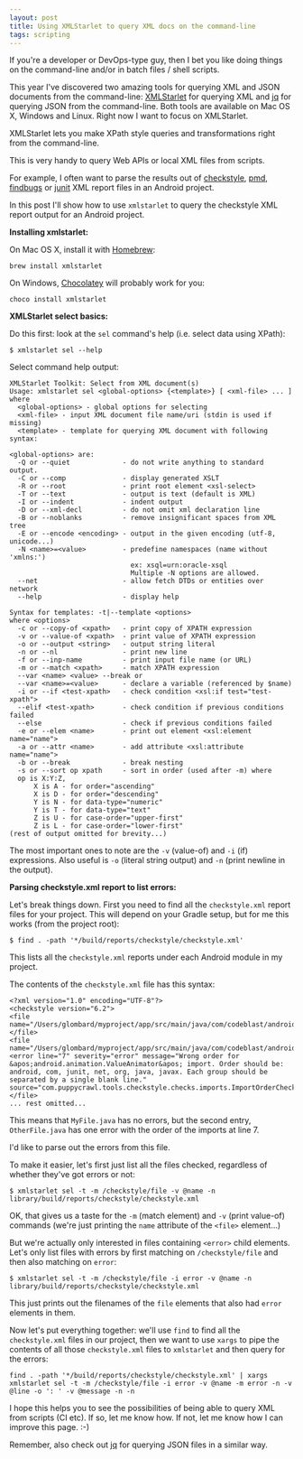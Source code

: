 ```yaml
---
layout: post
title: Using XMLStarlet to query XML docs on the command-line
tags: scripting
---
```


If you're a developer or DevOps-type guy, then I bet you like doing things on the command-line and/or in batch files / shell scripts.

This year I've discovered two amazing tools for querying XML and JSON documents from the command-line: [XMLStarlet](http://xmlstar.sourceforge.net/) for querying XML and [jq](http://stedolan.github.io/jq/) for querying JSON from the command-line. Both tools are available on Mac OS X, Windows and Linux. Right now I want to focus on XMLStarlet.

XMLStarlet lets you make XPath style queries and transformations right from the command-line.

This is very handy to query Web APIs or local XML files from scripts.

For example, I often want to parse the results out of [checkstyle](http://checkstyle.sourceforge.net/), [pmd](http://pmd.sourceforge.net/), [findbugs](http://findbugs.sourceforge.net/) or [junit](http://help.catchsoftware.com/display/ET/JUnit+Format) XML report files in an Android project.

In this post I'll show how to use `xmlstarlet` to query the checkstyle XML report output for an Android project.

**Installing xmlstarlet:**

On Mac OS X, install it with [Homebrew](http://brew.sh/):

    brew install xmlstarlet

On Windows, [Chocolatey](https://chocolatey.org/packages?q=xmlstarlet) will probably work for you:

    choco install xmlstarlet

**XMLStarlet select basics:**

Do this first: look at the `sel` command's help (i.e. select data using XPath):

    $ xmlstarlet sel --help

Select command help output:

    XMLStarlet Toolkit: Select from XML document(s)
    Usage: xmlstarlet sel <global-options> {<template>} [ <xml-file> ... ]
    where
      <global-options> - global options for selecting
      <xml-file> - input XML document file name/uri (stdin is used if missing)
      <template> - template for querying XML document with following syntax:

    <global-options> are:
      -Q or --quiet             - do not write anything to standard output.
      -C or --comp              - display generated XSLT
      -R or --root              - print root element <xsl-select>
      -T or --text              - output is text (default is XML)
      -I or --indent            - indent output
      -D or --xml-decl          - do not omit xml declaration line
      -B or --noblanks          - remove insignificant spaces from XML tree
      -E or --encode <encoding> - output in the given encoding (utf-8, unicode...)
      -N <name>=<value>         - predefine namespaces (name without 'xmlns:')
                                  ex: xsql=urn:oracle-xsql
                                  Multiple -N options are allowed.
      --net                     - allow fetch DTDs or entities over network
      --help                    - display help

    Syntax for templates: -t|--template <options>
    where <options>
      -c or --copy-of <xpath>   - print copy of XPATH expression
      -v or --value-of <xpath>  - print value of XPATH expression
      -o or --output <string>   - output string literal
      -n or --nl                - print new line
      -f or --inp-name          - print input file name (or URL)
      -m or --match <xpath>     - match XPATH expression
      --var <name> <value> --break or
      --var <name>=<value>      - declare a variable (referenced by $name)
      -i or --if <test-xpath>   - check condition <xsl:if test="test-xpath">
      --elif <test-xpath>       - check condition if previous conditions failed
      --else                    - check if previous conditions failed
      -e or --elem <name>       - print out element <xsl:element name="name">
      -a or --attr <name>       - add attribute <xsl:attribute name="name">
      -b or --break             - break nesting
      -s or --sort op xpath     - sort in order (used after -m) where
      op is X:Y:Z,
          X is A - for order="ascending"
          X is D - for order="descending"
          Y is N - for data-type="numeric"
          Y is T - for data-type="text"
          Z is U - for case-order="upper-first"
          Z is L - for case-order="lower-first"
    (rest of output omitted for brevity...)

The most important ones to note are the `-v` (value-of) and `-i` (if) expressions. Also useful is `-o` (literal string output) and `-n` (print newline in the output).

**Parsing checkstyle.xml report to list errors:**

Let's break things down. First you need to find all the `checkstyle.xml` report files for your project. This will depend on your Gradle setup, but for me this works (from the project root):

    $ find . -path '*/build/reports/checkstyle/checkstyle.xml'

This lists all the `checkstyle.xml` reports under each Android module in my project.

The contents of the `checkstyle.xml` file has this syntax:

    <?xml version="1.0" encoding="UTF-8"?>
    <checkstyle version="6.2">
    <file name="/Users/glombard/myproject/app/src/main/java/com/codeblast/android/myapp/MyFile.java">
    </file>
    <file name="/Users/glombard/myproject/app/src/main/java/com/codeblast/android/myapp/OtherFile.java">
    <error line="7" severity="error" message="Wrong order for &apos;android.animation.ValueAnimator&apos; import. Order should be: android, com, junit, net, org, java, javax. Each group should be separated by a single blank line." source="com.puppycrawl.tools.checkstyle.checks.imports.ImportOrderCheck"/>
    </file>
    ... rest omitted...

This means that `MyFile.java` has no errors, but the second entry, `OtherFile.java` has one error with the order of the imports at line 7.

I'd like to parse out the errors from this file.

To make it easier, let's first just list all the files checked, regardless of whether they've got errors or not:

    $ xmlstarlet sel -t -m /checkstyle/file -v @name -n library/build/reports/checkstyle/checkstyle.xml

OK, that gives us a taste for the `-m` (match element) and `-v` (print value-of) commands (we're just printing the `name` attribute of the `<file>` element...)

But we're actually only interested in files containing `<error>` child elements. Let's only list files with errors by first matching on `/checkstyle/file` and then also matching on `error`:

    $ xmlstarlet sel -t -m /checkstyle/file -i error -v @name -n library/build/reports/checkstyle/checkstyle.xml

This just prints out the filenames of the `file` elements that also had `error` elements in them.

Now let's put everything together: we'll use `find` to find all the `checkstyle.xml` files in our project, then we want to use `xargs` to pipe the contents of all those `checkstyle.xml` files to `xmlstarlet` and then query for the errors:

    find . -path '*/build/reports/checkstyle/checkstyle.xml' | xargs xmlstarlet sel -t -m /checkstyle/file -i error -v @name -m error -n -v @line -o ': ' -v @message -n -n

I hope this helps you to see the possibilities of being able to query XML from scripts (CI etc). If so, let me know how. If not, let me know how I can improve this page. :-)

Remember, also check out [jq](http://stedolan.github.io/jq/) for querying JSON files in a similar way.
